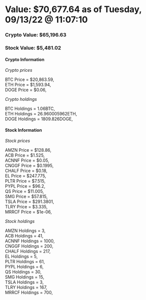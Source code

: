 # Value: $70,677.64 as of Tuesday, 09/13/22 @ 11:07:10 

### Crypto Value: $65,196.63

### Stock Value: $5,481.02

#### Crypto Information 
*Crypto prices* 

BTC Price = $20,863.59,  
ETH Price = $1,593.94,  
DOGE Price = $0.06,  


*Crypto holdings* 

BTC Holdings = 1.06BTC,  
ETH Holdings = 26.960005962ETH,  
DOGE Holdings = 1809.826DOGE,  


#### Stock Information 

*Stock prices* 

AMZN Price = $128.86,  
ACB Price = $1.525,  
ACNNF Price = $0.05,  
CNGGF Price = $0.1995,  
CHALF Price = $0.18,  
EL Price = $247.775,  
PLTR Price = $7.515,  
PYPL Price = $96.2,  
QS Price = $11.005,  
SMG Price = $57.815,  
TSLA Price = $291.3801,  
TLRY Price = $3.335,  
MRRCF Price = $1e-06,  


*Stock holdings* 

AMZN Holdings = 3,  
ACB Holdings = 41,  
ACNNF Holdings = 1000,  
CNGGF Holdings = 200,  
CHALF Holdings = 217,  
EL Holdings = 5,  
PLTR Holdings = 61,  
PYPL Holdings = 6,  
QS Holdings = 30,  
SMG Holdings = 15,  
TSLA Holdings = 3,  
TLRY Holdings = 167,  
MRRCF Holdings = 700,  


